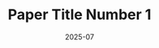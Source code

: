 ---
title: "Paper Title Number 1"
collection: publications
category: manuscripts
permalink: /publication/2025-07-ai4x_gmm
excerpt: 
date: 2025-07
venue: 'AI4X 2025 International Conference'
paperurl: 'http://academicpages.github.io/files/2025-07-ai4x_gmm.pdf'
bibtexurl: 'http://academicpages.github.io/files/2025-07-ai4x_gmm.bib'
citation: 
---